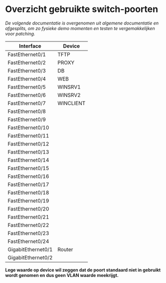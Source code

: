 # Overzicht gebruikte switch-poorten

_De volgende documentatie is overgenomen uit algemene documentatie en afgesplits, om zo fysieke demo momenten en testen te vergemakkelijken voor patching._

| Interface          | Device    |
| ------------------ | --------- |
| FastEthernet0/1    | TFTP      |
| FastEthernet0/2    | PROXY     |
| FastEthernet0/3    | DB        |
| FastEthernet0/4    | WEB       |
| FastEthernet0/5    | WINSRV1   |
| FastEthernet0/6    | WINSRV2   |
| FastEthernet0/7    | WINCLIENT |
| FastEthernet0/8    |           |
| FastEthernet0/9    |           |
| FastEthernet0/10   |           |
| FastEthernet0/11   |           |
| FastEthernet0/12   |           |
| FastEthernet0/13   |           |
| FastEthernet0/14   |           |
| FastEthernet0/15   |           |
| FastEthernet0/16   |           |
| FastEthernet0/17   |           |
| FastEthernet0/18   |           |
| FastEthernet0/19   |           |
| FastEthernet0/20   |           |
| FastEthernet0/21   |           |
| FastEthernet0/22   |           |
| FastEthernet0/23   |           |
| FastEthernet0/24   |           |
| GigabitEthernet0/1 | Router    |
| GigabitEthernet0/2 |           |

**Lege waarde op device wil zeggen dat de poort standaard niet in gebruikt wordt genomen en dus geen VLAN waarde meekrijgt.**
